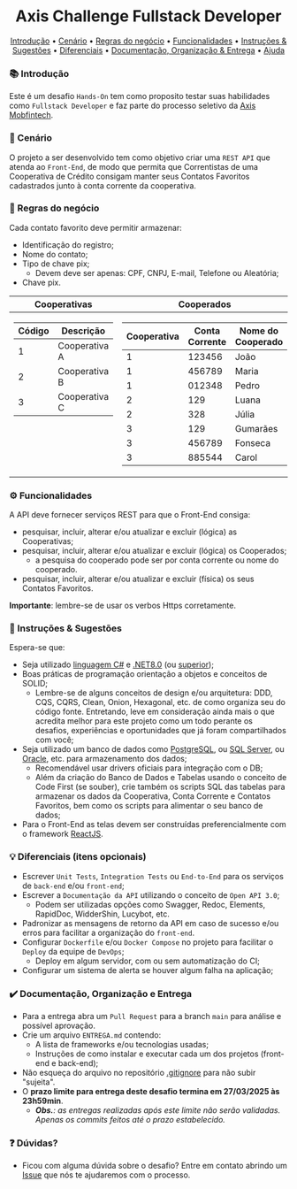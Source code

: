 <h1 align="center"> Axis Challenge Fullstack Developer </h1>

<p align="center">
   <a href="#-introdução">Introdução</a> •
   <a href="#-cenário">Cenário</a> •
   <a href="#-regras-do-negócio">Regras do negócio</a> • 
   <a href="#%EF%B8%8F-funcionalidades">Funcionalidades</a> • 
   <a href="#-instruções--sugestões">Instruções & Sugestões</a> • 
   <a href="#-diferenciais-itens-opcionais">Diferenciais</a> • 
   <a href="#%EF%B8%8F-documenta%C3%A7%C3%A3o-organiza%C3%A7%C3%A3o-e-entrega">Documentação, Organização & Entrega</a> •
   <a href="#question-d%C3%BAvidas">Ajuda</a>
</p>


### 📚 Introdução

Este é um desafio `Hands-On` tem como proposito testar suas habilidades como `Fullstack Developer` e faz parte do processo seletivo da [Axis Mobfintech](https://axis-mobfintech.com/).


### 🚀 Cenário

O projeto a ser desenvolvido tem como objetivo criar uma `REST API` que atenda ao `Front-End`, de modo que permita que Correntistas de uma Cooperativa de Crédito consigam manter seus Contatos Favoritos cadastrados junto à conta corrente da cooperativa.


### 🎯 Regras do negócio

Cada contato favorito deve permitir armazenar: 

- Identificação do registro;
- Nome do contato;
- Tipo de chave pix;
  - Devem deve ser apenas: CPF, CNPJ, E-mail, Telefone ou Aleatória;
- Chave pix.

<table align="center">
	<thead>
		<tr>
			<th>Cooperativas</th>
			<th>Cooperados</th>
		</tr>
	</thead>
	<tbody>
		<tr>
			<td valign = "top">
				<table>
					<thead>
						<tr>
							<th>Código</th>
							<th>Descrição</th>
						</tr>
					</thead>
					<tbody>
						<tr>
							<td>1</td>
							<td>Cooperativa A</td>
						</tr>
						<tr>
							<td>2</td>
							<td>Cooperativa B</td>
						</tr>
						<tr>
							<td>3</td>
							<td>Cooperativa C</td>
						</tr>
					</tbody>
				</table>
			</td>
			<td valign = "top">
				<table>
					<thead>
						<tr>
							<th>Cooperativa</th>
							<th>Conta Corrente</th>
							<th>Nome do Cooperado</th>
						</tr>
					</thead>
					<tbody>
						<tr>
							<td>1</td>
							<td>123456</td>
							<td>João</td>
						</tr>
						<tr>
							<td>1</td>
							<td>456789</td>
							<td>Maria</td>
						</tr>
						<tr>
							<td>1</td>
							<td>012348</td>
							<td>Pedro</td>
						</tr>
						<tr>
							<td>2</td>
							<td>129</td>
							<td>Luana</td>
						</tr>
						<tr>
							<td>2</td>
							<td>328</td>
							<td>Júlia</td>
						</tr>
						<tr>
							<td>3</td>
							<td>129</td>
							<td>Gumarães</td>
						</tr>
						<tr>
							<td>3</td>
							<td>456789</td>
							<td>Fonseca</td>
						</tr>
						<tr>
							<td>3</td>
							<td>885544</td>
							<td>Carol</td>
						</tr>
					<tbody>
				</table>
			</td>
		</tr>
	</tbody>
</table>


### ⚙️ Funcionalidades

A API deve fornecer serviços REST para que o Front-End consiga: 

 - pesquisar, incluir, alterar e/ou atualizar e excluir (lógica) as Cooperativas;
 - pesquisar, incluir, alterar e/ou atualizar e excluir (lógica) os Cooperados;
   - a pesquisa do cooperado pode ser por conta corrente ou nome do cooperado.
 - pesquisar, incluir, alterar e/ou atualizar e excluir (física) os seus Contatos Favoritos.

**Importante**: lembre-se de usar os verbos Https corretamente.


### 📌 Instruções & Sugestões

Espera-se que:
- Seja utilizado [linguagem C#](https://docs.microsoft.com/pt-br/dotnet/csharp/tour-of-csharp/) e [.NET8.0](https://dotnet.microsoft.com/en-us/download/dotnet/8.0) (ou [superior](https://dotnet.microsoft.com/en-us/download/dotnet));
- Boas práticas de programação orientação a objetos e conceitos de SOLID;
  - Lembre-se de alguns conceitos de design e/ou arquitetura: DDD, CQS, CQRS, Clean, Onion, Hexagonal, etc. de como organiza seu do código fonte.
  Entretando, leve em consideração ainda mais o que acredita melhor para este projeto como um todo perante os desafios, experiências e oportunidades que já foram compartilhados com você;
- Seja utilizado um banco de dados como [PostgreSQL](https://www.postgresql.org/download/), ou [SQL Server](https://www.microsoft.com/pt-br/sql-server/sql-server-downloads), ou [Oracle](https://www.oracle.com/br/database/technologies/xe-downloads.html), etc. para armazenamento dos dados;
  - Recomendável usar drivers oficiais para integração com o DB;
  - Além da criação do Banco de Dados e Tabelas usando o conceito de Code First (se souber), crie também os scripts SQL das tabelas para armazenar os dados da Cooperativa, Conta Corrente e Contatos Favoritos, bem como os scripts para alimentar o seu banco de dados;
- Para o Front-End as telas devem ser construídas preferencialmente com o framework [ReactJS](https://react.dev/).
  

### 💡 Diferenciais (itens opcionais)

- Escrever `Unit Tests`, `Integration Tests` ou `End-to-End` para os serviços de `back-end` e/ou `front-end`;
- Escrever a `Documentação da API` utilizando o conceito de `Open API 3.0`;
  - Podem ser utilizadas opções como Swagger, Redoc, Elements, RapidDoc, WidderShin, Lucybot, etc.
- Padronizar as mensagens de retorno da API em caso de sucesso e/ou erros para facilitar a organização do `front-end`.
- Configurar `Dockerfile` e/ou `Docker Compose` no projeto para facilitar o `Deploy` da equipe de `DevOps`;
  - Deploy em algum servidor, com ou sem automatização do CI;
- Configurar um sistema de alerta se houver algum falha na aplicação;


### ✔️ Documentação, Organização e Entrega

- Para a entrega abra um `Pull Request` para a branch `main` para análise e possível aprovação.
- Crie um arquivo `ENTREGA.md` contendo:
  - A lista de frameworks e/ou tecnologias usadas;
  - Instruções de como instalar e executar cada um dos projetos (front-end e back-end);
- Não esqueça do arquivo no repositório [.gitignore](https://www.toptal.com/developers/gitignore) para não subir "sujeita".
- O **prazo limite para entrega deste desafio termina em 27/03/2025 às 23h59min**.
  - ***Obs.**: as entregas realizadas após este limite não serão validadas. Apenas os commits feitos até o prazo estabelecido.*



### :question: Dúvidas?

- Ficou com alguma dúvida sobre o desafio? Entre em contato abrindo um [Issue](https://github.com/ricardo-axis/desafio-fullstack/issues) que nós te ajudaremos com o processo.
